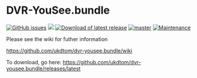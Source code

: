 DVR-YouSee.bundle
===============
[![GitHub issues](https://img.shields.io/github/issues/ukdtom/dvr-yousee.bundle.svg?style=flat)](https://github.com/ukdtom/dvr-yousee.bundle/issues) [![](https://img.shields.io/github/release/ukdtom/dvr-yousee.bundle.svg?style=flat)](https://github.com/ukdtom/dvr-yousee.bundle/releases) [![Download of latest release](https://img.shields.io/github/downloads/ukdtom/dvr-yousee.bundle/latest/total.svg?style=flat)](https://github.com/ukdtom/dvr-yousee.bundle/releases/latest)
[![master](https://img.shields.io/badge/master-stable-green.svg?maxAge=2592000)]()
[![Maintenance](https://img.shields.io/maintenance/yes/2016.svg?maxAge=2592000)]()


Please see the wiki for futher information

https://github.com/ukdtom/dvr-yousee.bundle/wiki

To download, go here:
https://github.com/ukdtom/dvr-yousee.bundle/releases/latest
